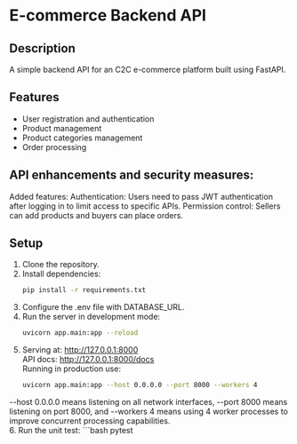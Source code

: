 # E-commerce Backend API

## Description
A simple backend API for an C2C e-commerce platform built using FastAPI.


## Features
- User registration and authentication
- Product management
- Product categories management
- Order processing

## API enhancements and security measures:
Added features:
Authentication: Users need to pass JWT authentication after logging in to limit access to specific APIs.
Permission control: Sellers can add products and buyers can place orders.

## Setup
1. Clone the repository.
2. Install dependencies:
   ```bash
   pip install -r requirements.txt
3. Configure the .env file with DATABASE_URL.
4. Run the server in development mode:
   ```bash
   uvicorn app.main:app --reload
5. Serving at: http://127.0.0.1:8000                  
   API docs: http://127.0.0.1:8000/docs               
   Running in production use:   
   ```bash
   uvicorn app.main:app --host 0.0.0.0 --port 8000 --workers 4

  --host 0.0.0.0 means listening on all network interfaces, --port 8000 means listening on port 8000, and --workers 4 means using 4 worker processes to improve concurrent processing capabilities.                        
6. Run the unit test:
    ```bash
   pytest
   
